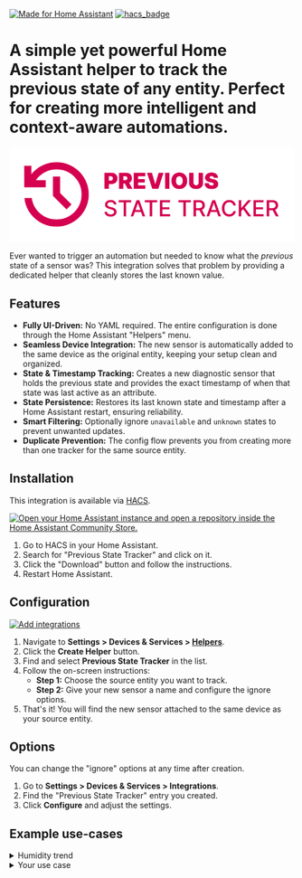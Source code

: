 [![Made for Home Assistant](https://img.shields.io/badge/Made%20for-Home%20Assistant-blue?style=for-the-badge&logo=homeassistant)](https://www.home-assistant.io/)
[![hacs_badge](https://img.shields.io/badge/HACS-Default-orange.svg?style=for-the-badge&cacheSeconds=3600)](https://github.com/hacs/integration)


# A simple yet powerful Home Assistant helper to track the previous state of any entity. Perfect for creating more intelligent and context-aware automations.
![Logo](/logo/logo.png)

Ever wanted to trigger an automation but needed to know what the *previous* state of a sensor was? This integration solves that problem by providing a dedicated helper that cleanly stores the last known value.


## Features

*   **Fully UI-Driven:** No YAML required. The entire configuration is done through the Home Assistant "Helpers" menu.
*   **Seamless Device Integration:** The new sensor is automatically added to the same device as the original entity, keeping your setup clean and organized.
*   **State & Timestamp Tracking:** Creates a new diagnostic sensor that holds the previous state and provides the exact timestamp of when that state was last active as an attribute.
*   **State Persistence:** Restores its last known state and timestamp after a Home Assistant restart, ensuring reliability.
*   **Smart Filtering:** Optionally ignore `unavailable` and `unknown` states to prevent unwanted updates.
*   **Duplicate Prevention:** The config flow prevents you from creating more than one tracker for the same source entity.


## Installation

This integration is available via [HACS](https://hacs.xyz/).

[![Open your Home Assistant instance and open a repository inside the Home Assistant Community Store.](https://my.home-assistant.io/badges/hacs_repository.svg)](https://my.home-assistant.io/redirect/hacs_repository/?owner=klaptafel&repository=ha-previous-state-tracker&category=integration)

1.  Go to HACS in your Home Assistant.
2.  Search for "Previous State Tracker" and click on it.
3.  Click the "Download" button and follow the instructions.
4.  Restart Home Assistant.


## Configuration

[![Add integrations](https://my.home-assistant.io/badges/config_flow_start.svg)](https://my.home-assistant.io/redirect/config_flow_start?domain=previous_state_tracker)

1.  Navigate to **Settings > Devices & Services > [Helpers](https://my.home-assistant.io/redirect/helpers/)**.
2.  Click the **Create Helper** button.
3.  Find and select **Previous State Tracker** in the list.
4.  Follow the on-screen instructions:
    *   **Step 1:** Choose the source entity you want to track.
    *   **Step 2:** Give your new sensor a name and configure the ignore options.
5.  That's it! You will find the new sensor attached to the same device as your source entity.


## Options

You can change the "ignore" options at any time after creation.
1.  Go to **Settings > Devices & Services > Integrations**.
2.  Find the "Previous State Tracker" entry you created.
3.  Click **Configure** and adjust the settings.



## Example use-cases
<details>
<summary>Humidity trend</summary>
   
### Humidity trend
Define a trend based on the current and previous humidity sensor readings using a template sensor.

<img width="500" height="179" alt="entities" src="https://github.com/user-attachments/assets/8d3e428f-a487-45d6-ac1f-87079b388652" />


#### Template sensor
```yaml
template:
  - sensor:
      - name: "Humidity Trend"
        unique_id: humidity_trend
        state: >
          {% set current = states('sensor._humidity') | float(0) %}
          {% set previous = states('sensor.humidity_previous_state') | float(0) %}
          {% if current > previous %}
          Increasing
          {% elif current < previous %}
          Decreasing
          {% else %}
          Steady
          {% endif %}
```
#### Lovelace card
```yaml
   type: entities
   entities:
     - entity: sensor.humidity
       name: Humidity
     - entity: sensor.humidity_previous_state
       name: Previous state
     - type: divider
     - entity: sensor.humidity_trend
       name: Trend
```
</details>
<details>
<summary>Your use case</summary>
   
<i>Please share and inspire others by adding your use case [here](https://github.com/klaptafel/ha-previous-state-tracker/discussions/categories/show-and-tell).  
Thanks in advance!</i>

   
</details>
